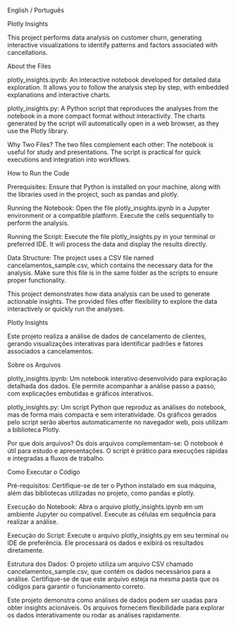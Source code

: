 English / Português

Plotly Insights

This project performs data analysis on customer churn, generating interactive visualizations to identify patterns and factors associated with cancellations.

About the Files

plotly_insights.ipynb: An interactive notebook developed for detailed data exploration. It allows you to follow the analysis step by step, with embedded explanations and interactive charts.

plotly_insights.py: A Python script that reproduces the analyses from the notebook in a more compact format without interactivity. The charts generated by the script will automatically open in a web browser, as they use the Plotly library.

Why Two Files? The two files complement each other: The notebook is useful for study and presentations. The script is practical for quick executions and integration into workflows.

How to Run the Code

Prerequisites: Ensure that Python is installed on your machine, along with the libraries used in the project, such as pandas and plotly.

Running the Notebook: Open the file plotly_insights.ipynb in a Jupyter environment or a compatible platform. Execute the cells sequentially to perform the analysis.

Running the Script: Execute the file plotly_insights.py in your terminal or preferred IDE. It will process the data and display the results directly.

Data Structure: The project uses a CSV file named cancelamentos_sample.csv, which contains the necessary data for the analysis. Make sure this file is in the same folder as the scripts to ensure proper functionality.

This project demonstrates how data analysis can be used to generate actionable insights. The provided files offer flexibility to explore the data interactively or quickly run the analyses.



Plotly Insights

Este projeto realiza a análise de dados de cancelamento de clientes, gerando visualizações interativas para identificar padrões e fatores associados a cancelamentos.

Sobre os Arquivos

plotly_insights.ipynb: Um notebook interativo desenvolvido para exploração detalhada dos dados. Ele permite acompanhar a análise passo a passo, com explicações embutidas e gráficos interativos.

plotly_insights.py: Um script Python que reproduz as análises do notebook, mas de forma mais compacta e sem interatividade. Os gráficos gerados pelo script serão abertos automaticamente no navegador web, pois utilizam a biblioteca Plotly.

Por que dois arquivos? Os dois arquivos complementam-se: O notebook é útil para estudo e apresentações. O script é prático para execuções rápidas e integradas a fluxos de trabalho.

Como Executar o Código

Pré-requisitos: Certifique-se de ter o Python instalado em sua máquina, além das bibliotecas utilizadas no projeto, como pandas e plotly.

Execução do Notebook: Abra o arquivo plotly_insights.ipynb em um ambiente Jupyter ou compatível. Execute as células em sequência para realizar a análise.

Execução do Script: Execute o arquivo plotly_insights.py em seu terminal ou IDE de preferência. Ele processará os dados e exibirá os resultados diretamente.

Estrutura dos Dados: O projeto utiliza um arquivo CSV chamado cancelamentos_sample.csv, que contém os dados necessários para a análise. Certifique-se de que este arquivo esteja na mesma pasta que os códigos para garantir o funcionamento correto.

Este projeto demonstra como análises de dados podem ser usadas para obter insights acionáveis. Os arquivos fornecem flexibilidade para explorar os dados interativamente ou rodar as análises rapidamente.
